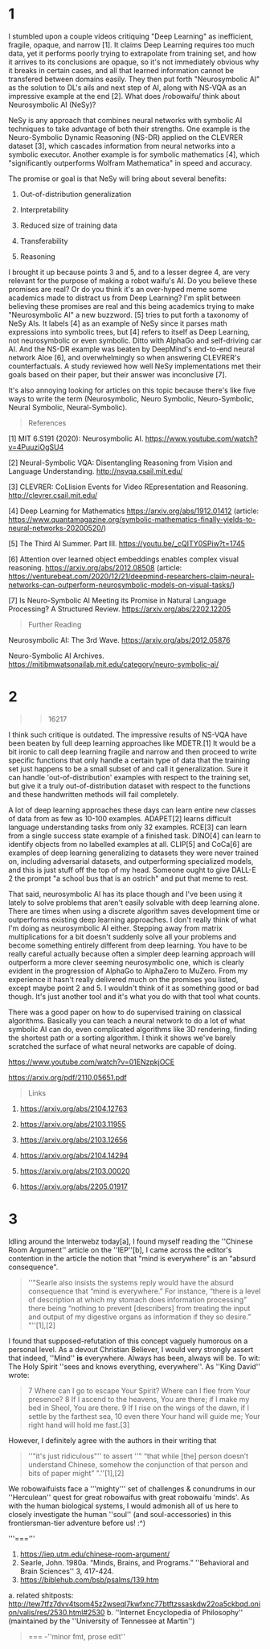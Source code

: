 # 1
I stumbled upon a couple videos critiquing "Deep Learning" as inefficient, fragile, opaque, and narrow [1]. It claims Deep Learning requires too much data, yet it performs poorly trying to extrapolate from training set, and how it arrives to its conclusions are opaque, so it's not immediately obvious why it breaks in certain cases, and all that learned information cannot be transfered between domains easily. They then put forth "Neurosymbolic AI" as the solution to DL's ails and next step of AI, along with NS-VQA as an impressive example at the end [2]. What does /robowaifu/ think about Neurosymbolic AI (NeSy)?

NeSy is any approach that combines neural networks with symbolic AI techniques to take advantage of both their strengths. One example is the Neuro-Symbolic Dynamic Reasoning (NS-DR) applied on the CLEVRER dataset [3], which cascades information from neural networks into a symbolic executor. Another example is for symbolic mathematics [4], which "significantly outperforms Wolfram Mathematica" in speed and accuracy.

The promise or goal is that NeSy will bring about several benefits:
1. Out-of-distribution generalization
2. Interpretability
3. Reduced size of training data
4. Transferability
5. Reasoning
I brought it up because points 3 and 5, and to a lesser degree 4, are very relevant for the purpose of making a robot waifu's AI. Do you believe these promises are real? Or do you think it's an over-hyped meme some academics made to distract us from Deep Learning? I'm split between believing these promises are real and this being academics trying to make "Neurosymbolic AI" a new buzzword. [5] tries to put forth a taxonomy of NeSy AIs. It labels [4] as an example of NeSy since it parses math expressions into symbolic trees, but [4] refers to itself as Deep Learning, not neurosymbolic or even symbolic. Ditto with AlphaGo and self-driving car AI. And the NS-DR example was beaten by DeepMind's end-to-end neural network Aloe [6], and overwhelmingly so when answering CLEVRER's counterfactuals. A study reviewed how well NeSy implementations met their goals based on their paper, but their answer was inconclusive [7].

It's also annoying looking for articles on this topic because there's like five ways to write the term (Neurosymbolic, Neuro Symbolic, Neuro-Symbolic, Neural Symbolic, Neural-Symbolic).

>References
[1] MIT 6.S191 (2020): Neurosymbolic AI. <https://www.youtube.com/watch?v=4PuuziOgSU4>
[2] Neural-Symbolic VQA: Disentangling Reasoning from Vision and Language Understanding. <http://nsvqa.csail.mit.edu/>
[3] CLEVRER: CoLlision Events for Video REpresentation and Reasoning. <http://clevrer.csail.mit.edu/>
[4] Deep Learning for Mathematics <https://arxiv.org/abs/1912.01412> (article: <https://www.quantamagazine.org/symbolic-mathematics-finally-yields-to-neural-networks-20200520/>)
[5] The Third AI Summer. Part III. <https://youtu.be/_cQITY0SPiw?t=1745>
[6] Attention over learned object embeddings enables complex visual reasoning. <https://arxiv.org/abs/2012.08508> (article: <https://venturebeat.com/2020/12/21/deepmind-researchers-claim-neural-networks-can-outperform-neurosymbolic-models-on-visual-tasks/>)
[7] Is Neuro-Symbolic AI Meeting its Promise in Natural Language Processing? A Structured Review. <https://arxiv.org/abs/2202.12205>

>Further Reading
Neurosymbolic AI: The 3rd Wave. <https://arxiv.org/abs/2012.05876>
Neuro-Symbolic AI Archives. <https://mitibmwatsonailab.mit.edu/category/neuro-symbolic-ai/>

# 2
>>16217
I think such critique is outdated. The impressive results of NS-VQA have been beaten by full deep learning approaches like MDETR.[1] It would be a bit ironic to call deep learning fragile and narrow and then proceed to write specific functions that only handle a certain type of data that the training set just happens to be a small subset of and call it generalization. Sure it can handle 'out-of-distribution' examples with respect to the training set, but give it a truly out-of-distribution dataset with respect to the functions and these handwritten methods will fail completely.

A lot of deep learning approaches these days can learn entire new classes of data from as few as 10-100 examples. ADAPET[2] learns difficult language understanding tasks from only 32 examples. RCE[3] can learn from a single success state example of a finished task. DINO[4] can learn to identify objects from no labelled examples at all. CLIP[5] and CoCa[6] are examples of deep learning generalizing to datasets they were never trained on, including adversarial datasets, and outperforming specialized models, and this is just stuff off the top of my head. Someone ought to give DALL-E 2 the prompt "a school bus that is an ostrich" and put that meme to rest.

That said, neurosymbolic AI has its place though and I've been using it lately to solve problems that aren't easily solvable with deep learning alone. There are times when using a discrete algorithm saves development time or outperforms existing deep learning approaches. I don't really think of what I'm doing as neurosymbolic AI either. Stepping away from matrix multiplications for a bit doesn't suddenly solve all your problems and become something entirely different from deep learning. You have to be really careful actually because often a simpler deep learning approach will outperform a more clever seeming neurosymbolic one, which is clearly evident in the progression of AlphaGo to AlphaZero to MuZero. From my experience it hasn't really delivered much on the promises you listed, except maybe point 2 and 5. I wouldn't think of it as something good or bad though. It's just another tool and it's what you do with that tool what counts.

There was a good paper on how to do supervised training on classical algorithms. Basically you can teach a neural network to do a lot of what symbolic AI can do, even complicated algorithms like 3D rendering, finding the shortest path or a sorting algorithm. I think it shows we've barely scratched the surface of what neural networks are capable of doing.
https://www.youtube.com/watch?v=01ENzpkjOCE
https://arxiv.org/pdf/2110.05651.pdf

>Links
1. https://arxiv.org/abs/2104.12763
2. https://arxiv.org/abs/2103.11955
3. https://arxiv.org/abs/2103.12656
4. https://arxiv.org/abs/2104.14294
5. https://arxiv.org/abs/2103.00020
6. https://arxiv.org/abs/2205.01917

# 3
Idling around the Interwebz today[a], I found myself reading the ''Chinese Room Argument'' article on the ''IEP''[b], I came across the editor's contention in the article the notion that "mind is everywhere" is an "absurd consequence".
>''"Searle also insists the systems reply would have the absurd consequence that “mind is everywhere.” For instance, “there is a level of description at which my stomach does information processing” there being “nothing to prevent [describers] from treating the input and output of my digestive organs as information if they so desire.” "''[1],[2]

I found that supposed-refutation of this concept vaguely humorous on a personal level. As a devout Christian Believer, I would very strongly assert that indeed, ''Mind'' __is__ everywhere. Always has been, always will be. To wit: The Holy Spirit ''sees and knows everything, everywhere''. As ''King David'' wrote:
>7  Where can I go to escape Your Spirit?
>     Where can I flee from Your presence?
>8  If I ascend to the heavens, You are there;
>      if I make my bed in Sheol, You are there.
>9  If I rise on the wings of the dawn,
>      if I settle by the farthest sea,
>10 even there Your hand will guide me;
>      Your right hand will hold me fast.[3]

However, I definitely agree with the authors in their writing that 
>''"it's just ridiculous"''
to assert 
>''" “that while [the] person doesn’t understand Chinese, somehow the conjunction of that person and bits of paper might” ".''[1],[2] 

We robowaifuists face a '''mighty''' set of challenges & conundrums in our ''Herculean'' quest for great robowaifus with great robowaifu 'minds'. As with the human biological systems, I would admonish all of us here to closely investigate the human ''soul'' (and soul-accessories) in this frontiersman-tier adventure before us! :^)

'''==='''

1. https://iep.utm.edu/chinese-room-argument/
2. Searle, John. 1980a. “Minds, Brains, and Programs.” ''Behavioral and Brain Sciences'' 3, 417-424.
3. https://biblehub.com/bsb/psalms/139.htm

a.  related shitposts:
     http://tew7tfz7dvv4tsom45z2wseql7kwfxnc77btftzssaskdw22oa5ckbqd.onion/valis/res/2530.html#2530
b. ''Internet Encyclopedia of Philosophy'' (maintained by the ''University of Tennessee at Martin'')

>===
-''minor fmt, prose edit''

